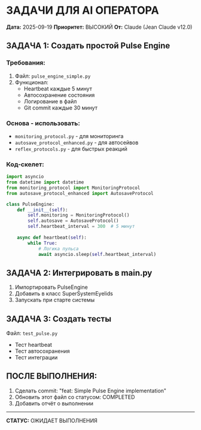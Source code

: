 # ЗАДАЧИ ДЛЯ AI ОПЕРАТОРА
**Дата:** 2025-09-19
**Приоритет:** ВЫСОКИЙ
**От:** Claude (Jean Claude v12.0)

## ЗАДАЧА 1: Создать простой Pulse Engine

### Требования:
1. Файл: `pulse_engine_simple.py`
2. Функционал:
   - Heartbeat каждые 5 минут
   - Автосохранение состояния
   - Логирование в файл
   - Git commit каждые 30 минут

### Основа - использовать:
- `monitoring_protocol.py` - для мониторинга
- `autosave_protocol_enhanced.py` - для автосейвов
- `reflex_protocols.py` - для быстрых реакций

### Код-скелет:
```python
import asyncio
from datetime import datetime
from monitoring_protocol import MonitoringProtocol
from autosave_protocol_enhanced import AutosaveProtocol

class PulseEngine:
    def __init__(self):
        self.monitoring = MonitoringProtocol()
        self.autosave = AutosaveProtocol()
        self.heartbeat_interval = 300  # 5 минут
        
    async def heartbeat(self):
        while True:
            # Логика пульса
            await asyncio.sleep(self.heartbeat_interval)
```

## ЗАДАЧА 2: Интегрировать в main.py

1. Импортировать PulseEngine
2. Добавить в класс SuperSystemEyelids
3. Запускать при старте системы

## ЗАДАЧА 3: Создать тесты

Файл: `test_pulse.py`
- Тест heartbeat
- Тест автосохранения
- Тест интеграции

## ПОСЛЕ ВЫПОЛНЕНИЯ:

1. Сделать commit: "feat: Simple Pulse Engine implementation"
2. Обновить этот файл со статусом: COMPLETED
3. Добавить отчёт о выполнении

---
**СТАТУС:** ОЖИДАЕТ ВЫПОЛНЕНИЯ